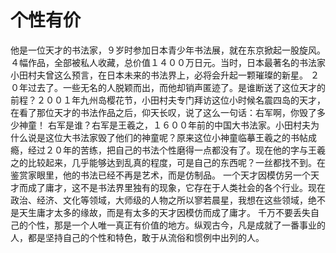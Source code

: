 # 个性有价
他是一位天才的书法家，９岁时参加日本青少年书法展，就在东京掀起一股旋风。４幅作品，全部被私人收藏，总价值１４００万日元。当时，日本最著名的书法家小田村夫曾这么预言，在日本未来的书法界上，必将会升起一颗璀璨的新星。 
２０年过去了。一些无名的人脱颖而出，而他却销声匿迹了。是谁断送了这位天才的前程？２００１年九州岛樱花节，小田村夫专门拜访这位小时候名震四岛的天才，在看了那位天才的书法作品之后，仰天长叹，说了这么一句话：右军啊，你毁了多少神童！ 
右军是谁？右军是王羲之，１６００年前的中国大书法家。小田村夫为什么说是这位大书法家毁了他们的神童呢？原来这位小神童临摹王羲之的书帖成瘾，经过２０年的苦练，把自己的书法个性磨得一点都没有了。现在他的字与王羲之的比较起来，几乎能够达到乱真的程度，可是自己的东西呢？一丝都找不到。在鉴赏家眼里，他的书法已经不再是艺术，而是仿制品。 
一个天才因模仿另一个天才而成了庸才，这不是书法界里独有的现象，它存在于人类社会的各个行业。现在政治、经济、文化等领域，大师级的人物之所以寥若晨星，我想在这些领域，绝不是天生庸才太多的缘故，而是有太多的天才因模仿而成了庸才。 
千万不要丢失自己的个性，那是一个人唯一真正有价值的地方。纵观古今，凡是成就了一番事业的人，都是坚持自己的个性和特色，敢于从流俗和惯例中出列的人。
  